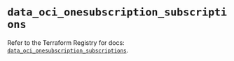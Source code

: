 # `data_oci_onesubscription_subscriptions`

Refer to the Terraform Registry for docs: [`data_oci_onesubscription_subscriptions`](https://registry.terraform.io/providers/hashicorp/oci/7.19.0/docs/data-sources/onesubscription_subscriptions).
